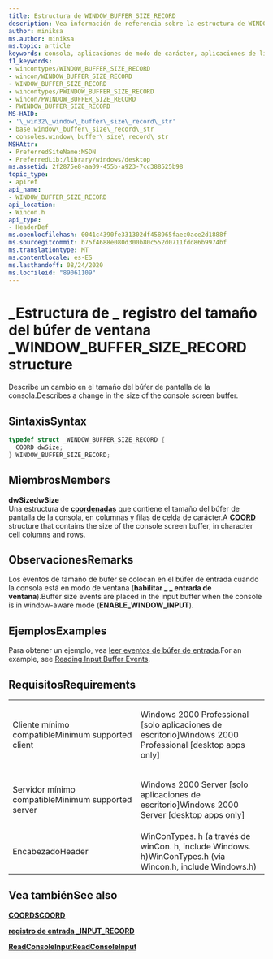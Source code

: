 ```yaml
---
title: Estructura de WINDOW_BUFFER_SIZE_RECORD
description: Vea información de referencia sobre la estructura de WINDOW_BUFFER_SIZE_RECORD, que describe un cambio en el tamaño del búfer de pantalla de la consola.
author: miniksa
ms.author: miniksa
ms.topic: article
keywords: consola, aplicaciones de modo de carácter, aplicaciones de línea de comandos, aplicaciones de terminal, API de consola
f1_keywords:
- wincontypes/WINDOW_BUFFER_SIZE_RECORD
- wincon/WINDOW_BUFFER_SIZE_RECORD
- WINDOW_BUFFER_SIZE_RECORD
- wincontypes/PWINDOW_BUFFER_SIZE_RECORD
- wincon/PWINDOW_BUFFER_SIZE_RECORD
- PWINDOW_BUFFER_SIZE_RECORD
MS-HAID:
- '\_win32\_window\_buffer\_size\_record\_str'
- base.window\_buffer\_size\_record\_str
- consoles.window\_buffer\_size\_record\_str
MSHAttr:
- PreferredSiteName:MSDN
- PreferredLib:/library/windows/desktop
ms.assetid: 2f2875e8-aa09-455b-a923-7cc388525b98
topic_type:
- apiref
api_name:
- WINDOW_BUFFER_SIZE_RECORD
api_location:
- Wincon.h
api_type:
- HeaderDef
ms.openlocfilehash: 0041c4390fe331302df458965faec0ace2d1888f
ms.sourcegitcommit: b75f4688e080d300b80c552d0711fdd86b9974bf
ms.translationtype: MT
ms.contentlocale: es-ES
ms.lasthandoff: 08/24/2020
ms.locfileid: "89061109"
---
```

# <a name="window_buffer_size_record-structure"></a><span data-ttu-id="b97d6-104">\_Estructura de \_ registro del tamaño del búfer de ventana \_</span><span class="sxs-lookup"><span data-stu-id="b97d6-104">WINDOW\_BUFFER\_SIZE\_RECORD structure</span></span>


<span data-ttu-id="b97d6-105">Describe un cambio en el tamaño del búfer de pantalla de la consola.</span><span class="sxs-lookup"><span data-stu-id="b97d6-105">Describes a change in the size of the console screen buffer.</span></span>

<a name="syntax"></a><span data-ttu-id="b97d6-106">Sintaxis</span><span class="sxs-lookup"><span data-stu-id="b97d6-106">Syntax</span></span>
------

```C
typedef struct _WINDOW_BUFFER_SIZE_RECORD {
  COORD dwSize;
} WINDOW_BUFFER_SIZE_RECORD;
```

<a name="members"></a><span data-ttu-id="b97d6-107">Miembros</span><span class="sxs-lookup"><span data-stu-id="b97d6-107">Members</span></span>
-------

<span data-ttu-id="b97d6-108">**dwSize**</span><span class="sxs-lookup"><span data-stu-id="b97d6-108">**dwSize**</span></span>  
<span data-ttu-id="b97d6-109">Una estructura de [**coordenadas**](coord-str.md) que contiene el tamaño del búfer de pantalla de la consola, en columnas y filas de celda de carácter.</span><span class="sxs-lookup"><span data-stu-id="b97d6-109">A [**COORD**](coord-str.md) structure that contains the size of the console screen buffer, in character cell columns and rows.</span></span>

<a name="remarks"></a><span data-ttu-id="b97d6-110">Observaciones</span><span class="sxs-lookup"><span data-stu-id="b97d6-110">Remarks</span></span>
-------

<span data-ttu-id="b97d6-111">Los eventos de tamaño de búfer se colocan en el búfer de entrada cuando la consola está en modo de ventana (**habilitar \_ \_ entrada de ventana**).</span><span class="sxs-lookup"><span data-stu-id="b97d6-111">Buffer size events are placed in the input buffer when the console is in window-aware mode (**ENABLE\_WINDOW\_INPUT**).</span></span>

<a name="examples"></a><span data-ttu-id="b97d6-112">Ejemplos</span><span class="sxs-lookup"><span data-stu-id="b97d6-112">Examples</span></span>
--------

<span data-ttu-id="b97d6-113">Para obtener un ejemplo, vea [leer eventos de búfer de entrada](reading-input-buffer-events.md).</span><span class="sxs-lookup"><span data-stu-id="b97d6-113">For an example, see [Reading Input Buffer Events](reading-input-buffer-events.md).</span></span>

<a name="requirements"></a><span data-ttu-id="b97d6-114">Requisitos</span><span class="sxs-lookup"><span data-stu-id="b97d6-114">Requirements</span></span>
------------

<table>
<colgroup>
<col width="50%" />
<col width="50%" />
</colgroup>
<tbody>
<tr class="odd">
<td><p><span data-ttu-id="b97d6-115">Cliente mínimo compatible</span><span class="sxs-lookup"><span data-stu-id="b97d6-115">Minimum supported client</span></span></p></td>
<td><p><span data-ttu-id="b97d6-116">Windows 2000 Professional [solo aplicaciones de escritorio]</span><span class="sxs-lookup"><span data-stu-id="b97d6-116">Windows 2000 Professional [desktop apps only]</span></span></p></td>
</tr>
<tr class="even">
<td><p><span data-ttu-id="b97d6-117">Servidor mínimo compatible</span><span class="sxs-lookup"><span data-stu-id="b97d6-117">Minimum supported server</span></span></p></td>
<td><p><span data-ttu-id="b97d6-118">Windows 2000 Server [solo aplicaciones de escritorio]</span><span class="sxs-lookup"><span data-stu-id="b97d6-118">Windows 2000 Server [desktop apps only]</span></span></p></td>
</tr>
<tr class="odd">
<td><p><span data-ttu-id="b97d6-119">Encabezado</span><span class="sxs-lookup"><span data-stu-id="b97d6-119">Header</span></span></p></td>
<td><span data-ttu-id="b97d6-120">WinConTypes. h (a través de winCon. h, include Windows. h)</span><span class="sxs-lookup"><span data-stu-id="b97d6-120">WinConTypes.h (via Wincon.h, include Windows.h)</span></span></td>
</tr>
</tbody>
</table>

## <a name="span-idsee_alsospansee-also"></a><span data-ttu-id="b97d6-121"><span id="see_also"></span>Vea también</span><span class="sxs-lookup"><span data-stu-id="b97d6-121"><span id="see_also"></span>See also</span></span>


[<span data-ttu-id="b97d6-122">**COORDS**</span><span class="sxs-lookup"><span data-stu-id="b97d6-122">**COORD**</span></span>](coord-str.md)

[<span data-ttu-id="b97d6-123">**registro de entrada \_**</span><span class="sxs-lookup"><span data-stu-id="b97d6-123">**INPUT\_RECORD**</span></span>](input-record-str.md)

[<span data-ttu-id="b97d6-124">**ReadConsoleInput**</span><span class="sxs-lookup"><span data-stu-id="b97d6-124">**ReadConsoleInput**</span></span>](readconsoleinput.md)

 

 




